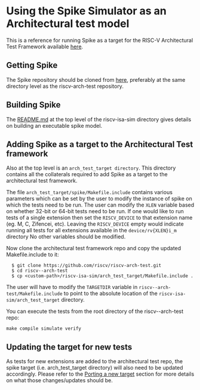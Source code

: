 # Using the Spike Simulator as an Architectural test model

This is a reference for running Spike as a target for the RISC-V Architectural Test Framework available [here](https://github.com/riscv/riscv-arch-test).

## Getting Spike

The Spike repository should be cloned from [here](https://github.com/riscv/riscv-isa-sim/), preferably at the same directory level as the riscv-arch-test repository.

## Building Spike

The [README.md](../README.md) at the top level of the riscv-isa-sim directory gives details on building an executable spike model.

## Adding Spike as a target to the Architectural Test framework

Also at the top level is an ``arch_test_target directory``. This directory contains all the collaterals
required to add Spike as a target to the architectural test framework.

The file ``arch_test_target/spike/Makefile.include`` contains various parameters which can be set by 
the user to modify the instance of spike on which the tests need to be run.
The user can modify the ``XLEN`` variable based on whether 32-bit or 64-bit tests need to be run.
If one would like to run tests of a single extension then set the `RISCV_DEVICE` to that extension
name (eg. M, C, Zifencei, etc). Leaving the ``RISCV_DEVICE`` empty would indicate running all tests
for all extensions available in the ``device/rv{XLEN}i_m`` directory No other variables should be modified.

Now clone the architectural test framework repo and copy the updated Makefile.include to it:

```
  $ git clone https://github.com/riscv/riscv-arch-test.git
  $ cd riscv--arch-test
  $ cp <custom-path>/riscv-isa-sim/arch_test_target/Makefile.include .
```

The user will have to modify the ``TARGETDIR`` variable in ``riscv--arch-test/Makefile.include`` to point to the
absolute location of the ``riscv-isa-sim/arch_test_target`` directory. 

You can execute the tests from the root directory of the riscv--arch-test repo:

```
make compile simulate verify
```

## Updating the target for new tests

As tests for new extensions are added to the architectural test repo, the spike target (i.e.
arch_test_target directory) will also need to be updated accordingly. Please refer to the [Porting a new target](https://github.com/riscv/riscv--arch-test/blob/master/doc/README.adoc#5-porting-a-new-target)
section for more details on what those changes/updates should be.












